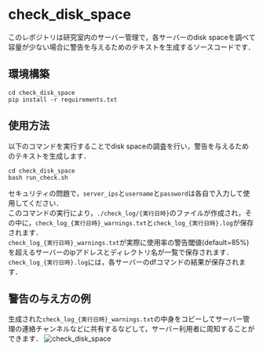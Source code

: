 # check_disk_space
このレポジトリは研究室内のサーバー管理で，各サーバーのdisk spaceを調べて容量が少ない場合に警告を与えるためのテキストを生成するソースコードです．<br>
## 環境構築
```
cd check_disk_space
pip install -r requirements.txt
```
## 使用方法
以下のコマンドを実行することでdisk spaceの調査を行い，警告を与えるためのテキストを生成します．
```
cd check_disk_space
bash run_check.sh
```
セキュリティの問題で，`server_ips`と`username`と`password`は各自で入力して使用してください．<br>
このコマンドの実行により，`./check_log/{実行日時}`のファイルが作成され，その中に，`check_log_{実行日時}_warnings.txt`と`check_log_{実行日時}.log`が保存されます．<br>
`check_log_{実行日時}_warnings.txt`が実際に使用率の警告閾値(default=85%)を超えるサーバーのipアドレスとディレクトリ名が一覧で保存されます．<br>
`check_log_{実行日時}.log`には，各サーバーのdfコマンドの結果が保存されます．<br>

## 警告の与え方の例
生成された`check_log_{実行日時}_warnings.txt`の中身をコピーしてサーバー管理の連絡チャンネルなどに共有するなどして，サーバー利用者に周知することができます．
![check_disk_space](https://github.com/user-attachments/assets/3d685e47-d527-455f-ba29-b397c1dc4bac)
